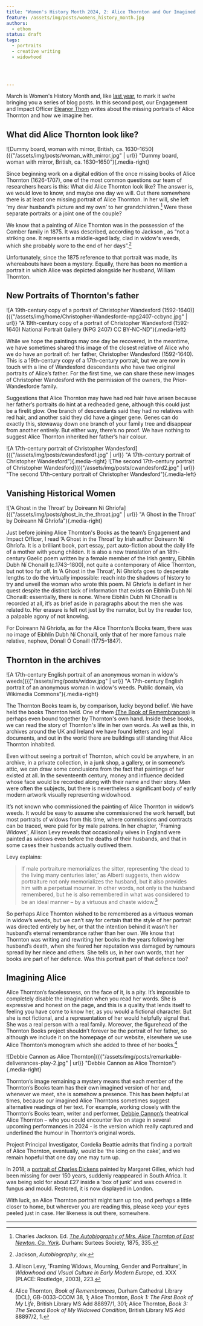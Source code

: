 ```yaml
---
title: "Women's History Month 2024, 2: Alice Thornton and Our Imagined Alice Thorntons"
feature: /assets/img/posts/womens_history_month.jpg
authors:
  - ethom
status: draft
tags:
  - portraits
  - creative writing
  - widowhood
  

  

---
```


March is Women's History Month and, like [last year](https://thornton.kdl.kcl.ac.uk/posts/blog/2023-03-08-whm-alice-thornton-pain-peril/), to mark it we’re bringing you a series of blog posts. In this second post, our Engagement and Impact Officer [Eleanor Thom](https://www.ed.ac.uk/profile/dr-eleanor-thom) writes about the missing portraits of Alice Thornton and how we imagine her.

## What did Alice Thornton look like?

![Dummy board, woman with mirror, British, ca. 1630–1650]({{"/assets/img/posts/woman_with_mirror.jpg" | url}} "Dummy board, woman with mirror, British, ca. 1630–1650"){.media-right}

Since beginning work on a digital edition of the once missing books of Alice Thornton (1626-1707), one of the most common questions our team of researchers hears is this: What did Alice Thornton look like? The answer is, we would love to know, and maybe one day we will. Out there somewhere there is at least one missing portrait of Alice Thornton. In her will, she left ‘my dear husband’s picture and my own’ to her grandchildren.[^1] Were these separate portraits or a joint one of the couple? 

We know that a painting of Alice Thornton was in the possession of the Comber family in 1875. It was described, according to Jackson , as “not a striking one. It represents a middle-aged lady, clad in widow's weeds, which she probably wore to the end of her days”.[^2]

Unfortunately, since the 1875 reference to that portrait was made, its whereabouts have been a mystery. Equally, there has been no mention a portrait in which Alice was depicted alongside her husband, William Thornton. 


## New Portraits of Thornton's father

![A 19th-century copy of a portrait of Christopher Wandesford (1592-1640)]({{"/assets/img/home/Christopher-Wandesforde-npg2407-ccbync.jpg" | url}} "A 19th-century copy of a portrait of Christopher Wandesford (1592-1640) National Portrait Gallery (NPG 2407) CC BY-NC-ND"){.media-left}

While we hope the paintings may one day be recovered, in the meantime, we have sometimes shared this image of the closest relative of Alice who we do have an portrait of: her father, Christopher Wandesford (1592-1640). This is a 19th-century copy of a 17th-century portrait, but we are now in touch with a line of Wandesford descendants who have two original portraits of Alice’s father. For the first time, we can share these new images of Christopher Wandesford with the permission of the owners, the Prior-Wandesforde family.

Suggestions that Alice Thornton may have had red hair have arisen because her father’s portraits do hint at a redheaded gene, although this could just be a firelit glow. One branch of descendants said they had no relatives with red hair, and another said they did have a ginger gene. Genes can do exactly this, stowaway down one branch of your family tree and disappear from another entirely. But either way, there’s no proof. We have nothing to suggest Alice Thornton inherited her father’s hair colour.

![A 17th-century portrait of Christopher Wandesford]({{"/assets/img/posts/cwandesford1.jpg" | url}} "A 17th-century portrait of Christopher Wandesford"){.media-right}
![The second 17th-century portrait of Christopher Wandesford]({{"/assets/img/posts/cwandesford2.jpg" | url}} "The second 17th-century portrait of Christopher Wandesford"){.media-left}



## Vanishing Historical Women

!['A Ghost in the Throat' by Doireann Ní Ghríofa]({{"/assets/img/posts/ghost_in_the_throat.jpg" | url}} "A Ghost in the Throat' by Doireann Ní Ghríofa"){.media-right}

Just before joining Alice Thornton's Books as the team’s Engagement and Impact Officer, I read ‘A Ghost in the Throat’ by Irish author Doireann Ní Ghríofa. It is a brilliant book, part essay, part auto-fiction about the daily life of a mother with young childen. It is also a new translation of an 18th-century Gaelic poem written by a female member of the Irish gentry, Eibhlín Dubh Ní Chonaill (c.1743–1800), not quite a contemporary of Alice Thornton, but not too far off. In ‘A Ghost in the Throat’, Ní Ghríofa goes to desperate lengths to do the virtually impossible: reach into the shadows of history to try and unveil the woman who wrote this poem. Ní Ghríofa is defiant in her quest despite the distinct lack of information that exists on Eibhlín Dubh Ní Chonaill: essentially, there is none. Where Eibhlín Dubh Ní Chonaill is recorded at all, it’s as brief aside in paragraphs about the men she was related to. Her erasure is felt not just by the narrator, but by the reader too, a palpable agony of not knowing. 

For Doireann Ní Ghríofa, as for the Alice Thornton’s Books team, there was no image of Eibhlín Dubh Ní Chonaill, only that of her more famous male relative, nephew, Dónall Ó Conaill (1775–1847). 



## Thornton in the archives
![A 17th-century English portrait of an anonymous woman in widow's weeds]({{"/assets/img/posts/widow.jpg" | url}} "A 17th-century English portrait of an anonymous woman in widow's weeds. Public domain, via Wikimedia Commons"){.media-right}

The Thornton Books team is, by comparison, lucky beyond belief. We have held the books Thornton held. One of them [(The Book of Remembrances)](https://thornton.kdl.kcl.ac.uk/books/book_of_remembrances/) is perhaps even bound together by Thornton's own hand. Inside these books, we can read the story of Thornton's life in her own words. As well as this, in archives around the UK and Ireland we have found letters and legal documents, and out in the world there are buildings still standing that Alice Thornton inhabited. 

Even without seeing a portrait of Thornton, which could be anywhere, in an archive, in a private collection, in a junk shop, a gallery, or in someone’s attic, we can draw some conclusions from the fact that paintings of her existed at all. In the seventeenth century, money and influence decided whose face would be recorded along with their name and their story. Men were often the subjects, but there is nevertheless a significant body of early modern artwork visually representing widowhood.

It’s not known who commissioned the painting of Alice Thornton in widow’s weeds. It would be easy to assume she commissioned the work herself, but most portraits of widows from this time, where commissions and contracts can be traced, were paid for by male patrons. In her chapter, 'Framing Widows', Allison Levy reveals that occasionally wives in England were painted as widows even before the deaths of their husbands, and that in some cases their husbands actually outlived them. 

Levy explains:
>If male portraiture memorializes the sitter, representing ‘the dead to the living many centuries later,’ as Alberti suggests, then widow portraiture not only memorializes the husband, but it also provides him with a perpetual mourner. In other words, not only is the husband remembered, but he is also remembered in what was considered to be an ideal manner – by a virtuous and chaste widow.[^3] 

So perhaps Alice Thornton wished to be remembered as a virtuous woman in widow’s weeds, but we can’t say for certain that the style of her portrait was directed entirely by her, or that the intention behind it wasn’t her husband’s eternal remembrance rather than her own. We know that Thornton was writing and rewriting her books in the years following her husband’s death, when she feared her reputation was damaged by rumours spread by her niece and others. She tells us, in her own words, that her books are part of her defence. Was this portrait part of that defence too?


## Imagining Alice

Alice Thornton’s facelessness, on the face of it, is a pity. It’s impossible to completely disable the imagination when you read her words. She is expressive and honest on the page, and this is a quality that lends itself to feeling you have come to know her, as you would a fictional character. But she is not fictional, and a representation of her would helpfully signal that. She was a real person with a real family. Moreover, the figurehead of the Thornton Books project shouldn’t forever be the portrait of her father, so although we include it on the homepage of our website, elsewhere we use Alice Thornton’s monogram which she added to three of her books.[^4]

![Debbie Cannon as Alice Thornton]({{"/assets/img/posts/remarkable-deliverances-play-2.jpg" | url}} "Debbie Cannon as Alice Thornton"){.media-right}

Thornton’s image remaining a mystery means that each member of the Thornton’s Books team has their own imagined version of her and, whenever we meet, she is somehow a presence. This has been helpful at times, because our imagined Alice Thorntons sometimes suggest alternative readings of her text. For example, working closely with the Thornton’s Books team, writer and performer, [Debbie Cannon’s]((https://debbiecannon.org)) theatrical Alice Thornton – who you could encounter live on stage in several upcoming performances in 2024 - is the version which really captured and underlined the humour in Thornton’s original words.

Project Principal Investigator, Cordelia Beattie admits that finding a portrait of Alice Thornton, eventually, would be ‘the icing on the cake’, and we remain hopeful that one day one may turn up. 

In 2018, a [portrait of Charles Dickens](https://www.bbc.com/culture/article/20191220-the-lost-portrait-of-charles-dickens) painted by Margaret Gilles, which had been missing for over 150 years, suddenly reappeared in South Africa. It was being sold for about £27 inside a ‘box of junk’ and was covered in fungus and mould. Restored, it is now displayed in London. 

With luck, an Alice Thornton portrait might turn up too, and perhaps a little closer to home, but wherever you are reading this, please keep your eyes peeled just in case. Her likeness is out there, somewhere. 


---

[^1]: Charles Jackson. Ed. [*The Autobiography of Mrs. Alice Thornton of East Newton, Co. York*](https://archive.org/details/autobiographyofm00thorrich). Durham: Surtees Society, 1875, 335.

[^2]: Jackson, *Autobiography*, xiv.

[^3]: Allison Levy, 'Framing Widows, Mourning, Gender and Portraiture', in *Widowhood and Visual Culture in Early Modern Europe*, ed. XXX (PLACE: Routledge, 2003), 223.

[^4]: Alice Thornton, _Book of Remembrances_, Durham Cathedral Library (DCL), GB-0033-CCOM 38, 1; Alice Thornton, _Book 1: The First Book of My Life_, British Library MS Add 88897/1, 301; Alice Thornton, _Book 3: The Second Book of My Widowed Condition_, British Library MS Add 88897/2, 1.

